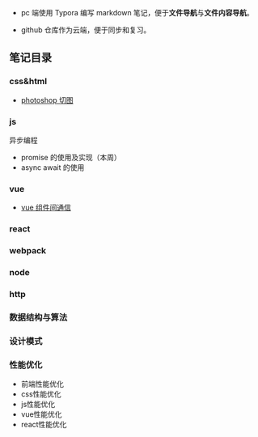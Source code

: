 - pc 端使用 Typora 编写 markdown 笔记，便于**文件导航**与**文件内容导航**。

- github 仓库作为云端，便于同步和复习。

## 笔记目录

### css&html

- [photoshop 切图](https://github.com/littlebirdflying/Blog/blob/master/css%26html/%E5%88%87%E5%9B%BE.md)

### js

异步编程

- promise 的使用及实现（本周）
- async await 的使用

### vue

- [vue 组件间通信](./vue.js/1.vue组件通信.md)

  

### react

### webpack

### node

### http

### 数据结构与算法

### 设计模式

### 性能优化

- 前端性能优化
- css性能优化
- js性能优化
- vue性能优化
- react性能优化



